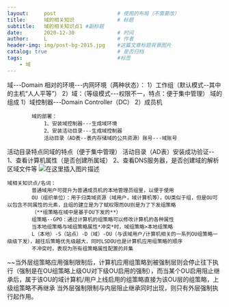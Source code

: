 ```yaml
---
layout:     post   				    # 使用的布局（不需要改）
title:      域的相关知识 				# 标题 
subtitle:   域的相关知识点1 #副标题
date:       2020-12-30 				# 时间
author:     L 						# 作者
header-img: img/post-bg-2015.jpg 	#这篇文章标题背景图片
catalog: true 						# 是否归档
tags:								#标签
    - 域
---
```


域---Domain
		相对的环境---内网环境（两种状态）：
			1）工作组（默认模式--其中的主机“人人平等”）
			2）域：（等级模式---权限不一，特点：便于集中管理）
		域的组成
			1）域控制器---Domain Controller（DC）
			2）成员机
		

			域的部署：
				1、安装域控制器---生成域环境
				2、安装活动目录---生成域控制器
				活动目录（AD表--表内存储域的公共资源）账号---域账号
活动目录特点同域的特点（便于集中管理）
		活动目录（AD表）安装成功验证--
								1、查看计算机属性（是否创建所属域）
								2、查看DNS服务器，是否创建域的解析区域文件等
			![在这里插入图片描述](https://img-blog.csdnimg.cn/20201019152654380.png?x-oss-process=image/watermark,type_ZmFuZ3poZW5naGVpdGk,shadow_10,text_aHR0cHM6Ly9ibG9nLmNzZG4ubmV0L3dlaXhpbl80NDA5NTgxNQ==,size_16,color_FFFFFF,t_70#pic_center)
			
	域相关知识点/名词：
			普通域用户可提升为普通成员机的本地管理员组里，以便于使用
			OU（组织单位）：用于归类域资源（域用户，域计算机等），OU类似于组，但是OU可以包含不同属性的元素，且组的建立是为了赋权限而OU则是为了下发组策略
			（**组策略在域中是基于OU下发的**）
	    	组策略--GPO：通过计算机的组策略可以修改计算机的各种属性
	    	当本地组策略与域组策略属性*冲突*时，域组策略>本地组策略
	    	L（本地）-S（站点）-D（域）-OU（与该域用户/计算机相关的一系列OU组策略一级级下发），越往后策略优先级越大，同时LSDOU也是计算机应用组策略的顺序
	    	不冲突时，表现为所有组策略属性配置的并集
~~当外层组策略应用强制限制后，计算机应用组策略到被强制层则会停止往下执行（强制是在OU组策略上级OU对下级OU启用的强制），而当某个OU启用阻止继承后，属于该OU的域计算机/用户上线启用的组策略直接为该OU层的组策略，上级组策略不再继承
		当外层强制限制与内层阻止继承同时出现，则只有外层强制执行起作用。




